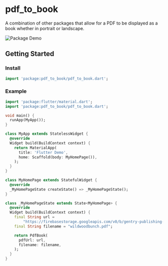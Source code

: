 # pdf_to_book

A combination of other packages that allow for a PDF to be displayed as a book whether in portrait or landscape.

![Package Demo](https://media.giphy.com/media/cKc6dXflXkBq4Nt9Lf/giphy.gif)

## Getting Started

### Install

```dart
import 'package:pdf_to_book/pdf_to_book.dart';
```

### Example

```dart
import 'package:flutter/material.dart';
import 'package:pdf_to_book/pdf_to_book.dart';

void main() {
  runApp(MyApp());
}

class MyApp extends StatelessWidget {
  @override
  Widget build(BuildContext context) {
    return MaterialApp(
      title: 'Flutter Demo',
      home: Scaffold(body: MyHomePage()),
    );
  }
}

class MyHomePage extends StatefulWidget {
  @override
  _MyHomePageState createState() => _MyHomePageState();
}

class _MyHomePageState extends State<MyHomePage> {
  @override
  Widget build(BuildContext context) {
    final String url =
        "https://firebasestorage.googleapis.com/v0/b/gentry-publishing-app.appspot.com/o/books%2FAnna%20and%20Liz%3A%20The%20Lemonade%20Stand-1597771231928?alt=media&token=67b3baa2-76f6-4a5f-a5b2-bc9099ff4918";
    final String filename = "wildwoodbunch.pdf";

    return PdfBook(
      pdfUrl: url,
      filename: filename,
    );
  }
}
```
